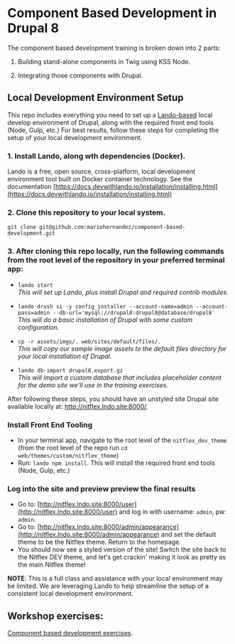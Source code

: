 # Component Based Development in Drupal 8
The component based development training is broken down into 2 parts:

1. Building stand-alone components in Twig using KSS Node.

2. Integrating those components with Drupal.

## Local Development Environment Setup 

This repo includes everything you need to set up a [Lando-based](https://docs.devwithlando.io/) local develop environment of Drupal, along with the required front end tools (Node, Gulp, etc.) For best results, follow these steps for completing the setup of your local development environment.

### 1. Install Lando, along wth dependencies (Docker).
Lando is a free, open source, cross-platform, local development environment tool built on Docker container technology. See the documentation [https://docs.devwithlando.io/installation/installing.html](https://docs.devwithlando.io/installation/installing.html)

### 2. Clone this repository to your local system.
`git clone git@github.com:mariohernandez/component-based-development.git`

### 3. After cloning this repo locally, run the following commands from the root level of the repository in your preferred terminal app:
- `lando start`<br />_This will set up Lando, plus install Drupal and required contrib modules._

- `lando drush si -y config_installer --account-name=admin --account-pass=admin --db-url='mysql://drupal8:drupal8@database/drupal8'`<br />_This will do a basic installation of Drupal with some custom configuration._

- `cp -r assets/imgs/. web/sites/default/files/.`<br />_This will copy our sample image assets to the default files directory for your local installation of Drupal._

- `lando db-import drupal8.export.gz`<br />_This will import a custom database that includes placeholder content for the demo site we'll use in the training exercises._

After following these steps, you should have an unstyled site Drupal site available locally at: http://nitflex.lndo.site:8000/.

### Install Front End Tooling
- In your terminal app, navigate to the root level of the `nitflex_dev_theme` (from the root level of the repo run `cd web/themes/custom/nitflex_theme`)
- Run: `lando npm install`. This will install the required front end tools (Node, Gulp, etc.)

### Log into the site and preview preview the final results
- Go to: [http://nitflex.lndo.site:8000/user](http://nitflex.lndo.site:8000/user) and log in with username: `admin`, pw: `admin`.
- Go to: [http://nitflex.lndo.site:8000/admin/appearance](http://nitflex.lndo.site:8000/admin/appearance) and set the default theme to be the Nitflex theme. Return to the homepage.
- You should now see a styled version of the site! Switch the site back to the Nitflex DEV theme, and let's get crackin' making it look as pretty as the main Nitflex theme! 

**NOTE**:  This is a full class and assistance with your local environment may be limited. We are leveraging Lando to help streamline the setup of a consistent local development environment.

<!--
### Tools

The instructions provided with each tool are optional but recommended.  Feel free to improvise.

* Laptop computer (mac preferred)

* [Homebrew](https://brew.sh/): Package manager for OSx (optional)
 * [NodeJS](https://nodejs.org/en/): For plugins and development tools.  You can [follow these instructions](https://changelog.com/posts/install-node-js-with-homebrew-on-os-x) if you are running MacOS. -->
<!-- * [NPM](https://www.npmjs.com/):  To manage node dependencies/packages -->
<!-- * [Gulp](https://gulpjs.com/): To automate many of the development taks we will perform regularly.  The first command on [these instructions](https://coolestguidesontheplanet.com/installing-gulp-on-osx-10-11-el-capitan/) should get you up and running with Gulp. -->
<!-- * [NVM](https://github.com/creationix/nvm): To manage version of Node across projects. -->
<!-- * [Mediacurrent's theme generator](https://github.com/mediacurrent/theme_generator_8).  We will install this during the training to generate a new base theme. -->

<!-- ### Disable Drupal 8 Caching & enable Twig Debugging
This is necessary to properly debug and inspect twig templates.
* https://www.drupal.org/node/2598914

### Drupal Modules
Install and enable the following modules (including dependencies):
* [Devel and Kint](https://www.drupal.org/project/devel)
* [Paragraphs](https://www.drupal.org/project/paragraphs)
* [Components Libraries](https://www.drupal.org/project/components)
* [UI_Patterns](https://www.drupal.org/project/ui_patterns).  **Do not enable until instructed to**
* [Admin Toolbar](https://www.drupal.org/project/admin_toolbar) (optional)

## Compiling Sass, Javascript and Styleguide
(_First two commands below only need to run once_)

* Navigate to `docroot/themes/custom/shiny` and run the following commands:

```
nvm install
```
This will install the node version declared in `.nvrrc`

```
npm install
```
This will install all theme plugins and dependencies

```
npm run build
```


### Other commands you can run
As you are actively working on your theme, you can run various gulp tasks individually depending on your needs:

```
npm run compile
```
Will compile Sass into CSS


```
npm run watch
```
Will watch for Sass changes and compile them into CSS automatically upon save.


```
npm run styleguide
```
Will rebuild the styleguide.


```
npm run compress
```
Will compress assets to optimize them for web.


#### Theme
If you are having difficulties configuring or getting Mediacurrent's theme generator
you can grab the `shiny` theme in this repo and save it in `docroot/themes/custom/`.


#### Styleguide
To view the styleguide navigate to `http://your-local/themes/custom/shiny/dist/style-guide/` -->
<!-- ### Training Outline

1. [Create new Drupal 8 Theme](exercises/1-new-theme.md)

2. [Building a basic component](exercises/2-building-components.md)

3. [Building Social Icons component](exercises/3-building-components.md)

4. [Building an advanced component](exercises/4-building-components.md)

5. [Preparing Drupal for Component Integration](exercises/5-prepare-drupal.md)

6. [Integrating components with Drupal](exercises/6-integrating-components.md)

7. [Components Variations](exercises/7-components-variations.md)

8. [Integrating Featured Speakers](exercises/8-integrate-featured-speakers.md) (Complete instructions pending)


#### Preview of the Speaker card component

This is an example of the component we will be building and integrating during this training.

![Speaker Card Component](exercises/assets/speaker.png) -->

<!-- ---


First Exercise:  [Create a new theme](exercises/1-new-theme.md) -->

## Workshop exercises:

[Component based development exercises](https://mariohernandez.gitbooks.io/components/content/kss-node/).
